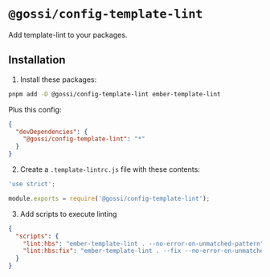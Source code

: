 # `@gossi/config-template-lint`

Add template-lint to your packages.

## Installation

1) Install these packages:

```sh
pnpm add -D @gossi/config-template-lint ember-template-lint
```

Plus this config:

```json
{
  "devDependencies": {
    "@gossi/config-template-lint": "*"
  }
}
```

2) Create a `.template-lintrc.js` file with these contents:

```js
'use strict';

module.exports = require('@gossi/config-template-lint');
```

3) Add scripts to execute linting

```json
{
  "scripts": {
    "lint:hbs": "ember-template-lint . --no-error-on-unmatched-pattern",
    "lint:hbs:fix": "ember-template-lint . --fix --no-error-on-unmatched-pattern"
  }
}
```
